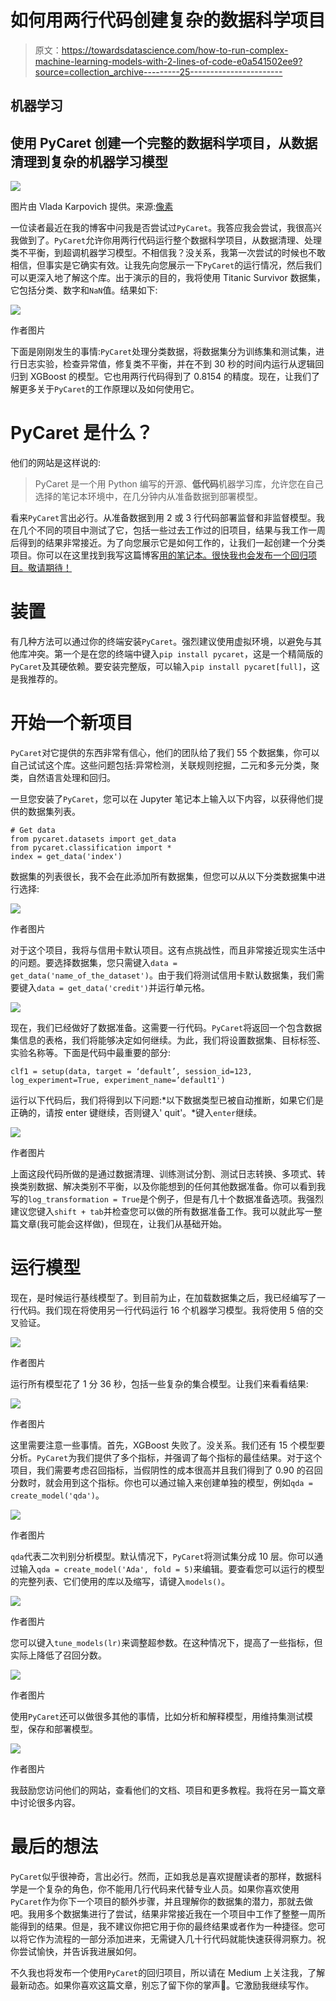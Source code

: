 # 如何用两行代码创建复杂的数据科学项目

> 原文：<https://towardsdatascience.com/how-to-run-complex-machine-learning-models-with-2-lines-of-code-e0a541502ee9?source=collection_archive---------25----------------------->

## 机器学习

## 使用 PyCaret 创建一个完整的数据科学项目，从数据清理到复杂的机器学习模型

![](img/8b036590f17e2f938b3be0cb5c654f72.png)

图片由 Vlada Karpovich 提供。来源:[像素](https://www.pexels.com/photo/close-up-photo-of-laptop-4050467/)

一位读者最近在我的博客中问我是否尝试过`PyCaret`。我答应我会尝试，我很高兴我做到了。`PyCaret`允许你用两行代码运行整个数据科学项目，从数据清理、处理类不平衡，到超调机器学习模型。不相信我？没关系，我第一次尝试的时候也不敢相信，但事实是它确实有效。让我先向您展示一下`PyCaret`的运行情况，然后我们可以更深入地了解这个库。出于演示的目的，我将使用 Titanic Survivor 数据集，它包括分类、数字和`NaN`值。结果如下:

![](img/2e92fa4188e57da1779678f816927aa3.png)

作者图片

下面是刚刚发生的事情:`PyCaret`处理分类数据，将数据集分为训练集和测试集，进行日志实验，检查异常值，修复类不平衡，并在不到 30 秒的时间内运行从逻辑回归到 XGBoost 的模型。它也用两行代码得到了 0.8154 的精度。现在，让我们了解更多关于`PyCaret`的工作原理以及如何使用它。

# PyCaret 是什么？

他们的网站是这样说的:

> PyCaret 是一个用 Python 编写的开源、**低代码**机器学习库，允许您在自己选择的笔记本环境中，在几分钟内从准备数据到部署模型。

看来`PyCaret`言出必行。从准备数据到用 2 或 3 行代码部署监督和非监督模型。我在几个不同的项目中测试了它，包括一些过去工作过的旧项目，结果与我工作一周后得到的结果非常接近。为了向您展示它是如何工作的，让我们一起创建一个分类项目。你可以在这里找到我写这篇博客[用的笔记本。很快我也会发布一个回归项目。敬请期待！](https://github.com/ismael-araujo/Testing-Libraries/blob/main/PyCarat/PyCarat.ipynb)

# 装置

有几种方法可以通过你的终端安装`PyCaret`。强烈建议使用虚拟环境，以避免与其他库冲突。第一个是在您的终端中键入`pip install pycaret`，这是一个精简版的`PyCaret`及其硬依赖。要安装完整版，可以输入`pip install pycaret[full]`，这是我推荐的。

# 开始一个新项目

`PyCaret`对它提供的东西非常有信心，他们的团队给了我们 55 个数据集，你可以自己试试这个库。这些问题包括:异常检测，关联规则挖掘，二元和多元分类，聚类，自然语言处理和回归。

一旦您安装了`PyCaret`，您可以在 Jupyter 笔记本上输入以下内容，以获得他们提供的数据集列表。

```
# Get data
from pycaret.datasets import get_data
from pycaret.classification import *
index = get_data('index')
```

数据集的列表很长，我不会在此添加所有数据集，但您可以从以下分类数据集中进行选择:

![](img/7d5d59384b5b26f28b053aaff5f54039.png)

作者图片

对于这个项目，我将与信用卡默认项目。这有点挑战性，而且非常接近现实生活中的问题。要选择数据集，您只需键入`data = get_data('name_of_the_dataset')`。由于我们将测试信用卡默认数据集，我们需要键入`data = get_data('credit')`并运行单元格。

![](img/ecef9d72b071895da38db765cf5093ec.png)

现在，我们已经做好了数据准备。这需要一行代码。`PyCaret`将返回一个包含数据集信息的表格，我们将能够决定如何继续。为此，我们将设置数据集、目标标签、实验名称等。下面是代码中最重要的部分:

```
clf1 = setup(data, target = ‘default’, session_id=123, log_experiment=True, experiment_name=’default1')
```

运行以下代码后，我们将得到以下问题:*以下数据类型已被自动推断，如果它们是正确的，请按 enter 键继续，否则键入' quit'。*键入`enter`继续。

![](img/883cd13233b15e3b3ca413091f476c35.png)

作者图片

上面这段代码所做的是通过数据清理、训练测试分割、测试日志转换、多项式、转换类别数据、解决类别不平衡，以及你能想到的任何其他数据准备。你可以看到我写的`log_transformation = True`是个例子，但是有几十个数据准备选项。我强烈建议您键入`shift + tab`并检查您可以做的所有数据准备工作。我可以就此写一整篇文章(我可能会这样做)，但现在，让我们从基础开始。

# 运行模型

现在，是时候运行基线模型了。到目前为止，在加载数据集之后，我已经编写了一行代码。我们现在将使用另一行代码运行 16 个机器学习模型。我将使用 5 倍的交叉验证。

![](img/650f3d57e37b1a2fd2a87f4a70ab2f49.png)

作者图片

运行所有模型花了 1 分 36 秒，包括一些复杂的集合模型。让我们来看看结果:

![](img/1d97e1ef1fa7a9e1c8efae57b3c66ce6.png)

作者图片

这里需要注意一些事情。首先，XGBoost 失败了。没关系。我们还有 15 个模型要分析。`PyCaret`为我们提供了多个指标，并强调了每个指标的最佳结果。对于这个项目，我们需要考虑召回指标，当假阴性的成本很高并且我们得到了 0.90 的召回分数时，就会用到这个指标。你也可以通过输入来创建单独的模型，例如`qda = create_model('qda')`。

![](img/aceca5dbaed81e55474bc514354cf3dd.png)

作者图片

`qda`代表二次判别分析模型。默认情况下，`PyCaret`将测试集分成 10 层。你可以通过输入`qda = create_model('Ada', fold = 5)`来编辑。要查看您可以运行的模型的完整列表、它们使用的库以及缩写，请键入`models()`。

![](img/679c17b316955c6a3ba18927225a102b.png)

作者图片

您可以键入`tune_models(lr)`来调整超参数。在这种情况下，提高了一些指标，但实际上降低了召回分数。

![](img/acf579c57a57fcfc22b99aa1151555d1.png)

作者图片

使用`PyCaret`还可以做很多其他的事情，比如分析和解释模型，用维持集测试模型，保存和部署模型。

![](img/796d2d0bec3af50a016d41b9d34391fd.png)

作者图片

我鼓励您访问他们的网站，查看他们的文档、项目和更多教程。我将在另一篇文章中讨论很多内容。

# 最后的想法

`PyCaret`似乎很神奇，言出必行。然而，正如我总是喜欢提醒读者的那样，数据科学是一个复杂的角色，你不能用几行代码来代替专业人员。如果你喜欢使用`PyCaret`作为你下一个项目的额外步骤，并且理解你的数据集的潜力，那就去做吧。我用多个数据集进行了尝试，结果非常接近我在一个项目中工作了整整一周所能得到的结果。但是，我不建议你把它用于你的最终结果或者作为一种捷径。您可以将它作为流程的一部分添加进来，无需键入几十行代码就能快速获得洞察力。祝你尝试愉快，并告诉我进展如何。

不久我也将发布一个使用`PyCaret`的回归项目，所以请在 Medium 上关注我，了解最新动态。如果你喜欢这篇文章，别忘了留下你的掌声👏。它激励我继续写作。